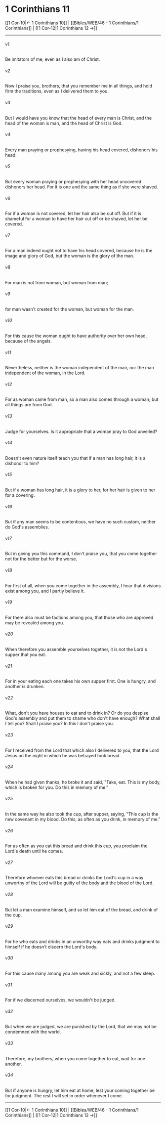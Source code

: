 # 1 Corinthians 11

[[1 Cor-10|← 1 Corinthians 10]] | [[Bibles/WEB/46 - 1 Corinthians/1 Corinthians]] | [[1 Cor-12|1 Corinthians 12 →]]
***



###### v1 
Be imitators of me, even as I also am of Christ. 

###### v2 
Now I praise you, brothers, that you remember me in all things, and hold firm the traditions, even as I delivered them to you. 

###### v3 
But I would have you know that the head of every man is Christ, and the head of the woman is man, and the head of Christ is God. 

###### v4 
Every man praying or prophesying, having his head covered, dishonors his head. 

###### v5 
But every woman praying or prophesying with her head uncovered dishonors her head. For it is one and the same thing as if she were shaved. 

###### v6 
For if a woman is not covered, let her hair also be cut off. But if it is shameful for a woman to have her hair cut off or be shaved, let her be covered. 

###### v7 
For a man indeed ought not to have his head covered, because he is the image and glory of God, but the woman is the glory of the man. 

###### v8 
For man is not from woman, but woman from man; 

###### v9 
for man wasn't created for the woman, but woman for the man. 

###### v10 
For this cause the woman ought to have authority over her own head, because of the angels. 

###### v11 
Nevertheless, neither is the woman independent of the man, nor the man independent of the woman, in the Lord. 

###### v12 
For as woman came from man, so a man also comes through a woman; but all things are from God. 

###### v13 
Judge for yourselves. Is it appropriate that a woman pray to God unveiled? 

###### v14 
Doesn't even nature itself teach you that if a man has long hair, it is a dishonor to him? 

###### v15 
But if a woman has long hair, it is a glory to her, for her hair is given to her for a covering. 

###### v16 
But if any man seems to be contentious, we have no such custom, neither do God's assemblies. 

###### v17 
But in giving you this command, I don't praise you, that you come together not for the better but for the worse. 

###### v18 
For first of all, when you come together in the assembly, I hear that divisions exist among you, and I partly believe it. 

###### v19 
For there also must be factions among you, that those who are approved may be revealed among you. 

###### v20 
When therefore you assemble yourselves together, it is not the Lord's supper that you eat. 

###### v21 
For in your eating each one takes his own supper first. One is hungry, and another is drunken. 

###### v22 
What, don't you have houses to eat and to drink in? Or do you despise God's assembly and put them to shame who don't have enough? What shall I tell you? Shall I praise you? In this I don't praise you. 

###### v23 
For I received from the Lord that which also I delivered to you, that the Lord Jesus on the night in which he was betrayed took bread. 

###### v24 
When he had given thanks, he broke it and said, "Take, eat. This is my body, which is broken for you. Do this in memory of me." 

###### v25 
In the same way he also took the cup, after supper, saying, "This cup is the new covenant in my blood. Do this, as often as you drink, in memory of me." 

###### v26 
For as often as you eat this bread and drink this cup, you proclaim the Lord's death until he comes. 

###### v27 
Therefore whoever eats this bread or drinks the Lord's cup in a way unworthy of the Lord will be guilty of the body and the blood of the Lord. 

###### v28 
But let a man examine himself, and so let him eat of the bread, and drink of the cup. 

###### v29 
For he who eats and drinks in an unworthy way eats and drinks judgment to himself if he doesn't discern the Lord's body. 

###### v30 
For this cause many among you are weak and sickly, and not a few sleep. 

###### v31 
For if we discerned ourselves, we wouldn't be judged. 

###### v32 
But when we are judged, we are punished by the Lord, that we may not be condemned with the world. 

###### v33 
Therefore, my brothers, when you come together to eat, wait for one another. 

###### v34 
But if anyone is hungry, let him eat at home, lest your coming together be for judgment. The rest I will set in order whenever I come.

***
[[1 Cor-10|← 1 Corinthians 10]] | [[Bibles/WEB/46 - 1 Corinthians/1 Corinthians]] | [[1 Cor-12|1 Corinthians 12 →]]
